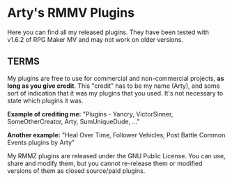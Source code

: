 # Arty's RMMV Plugins
Here you can find all my released plugins. They have been tested with v1.6.2 of RPG Maker MV and may not work on older versions.

## TERMS
My plugins are free to use for commercial and non-commercial projects, **as long as you give credit**. This "credit" has to be my name (Arty), and some sort of indication that it was my plugins that you used. It's not necessary to state which plugins it was.

**Example of crediting me:** "Plugins - Yancry, VictorSinner, SomeOtherCreator, Arty, SumUniqueDude, ..."

**Another example:** "Heal Over Time, Follower Vehicles, Post Battle Common Events plugins by Arty"

My RMMZ plugins are released under the GNU Public License. You can use, share and modify them, but you cannot re-release them or modified versions of them as closed source/paid plugins.
